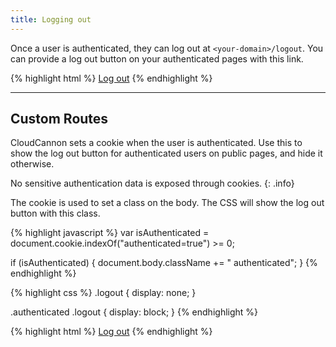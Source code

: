 ```yaml
---
title: Logging out
---
```


Once a user is authenticated, they can log out at `<your-domain>/logout`. You can provide a log out button on your authenticated pages with this link.

{% highlight html %}
<a href="/logout">Log out</a>
{% endhighlight %}

---

## Custom Routes

CloudCannon sets a cookie when the user is authenticated.
Use this to show the log out button for authenticated users on public pages, and hide it otherwise.

No sensitive authentication data is exposed through cookies.
{: .info}

The cookie is used to set a class on the body. The CSS will show the log out button with this class.

{% highlight javascript %}
var isAuthenticated = document.cookie.indexOf("authenticated=true") >= 0;

if (isAuthenticated) {
  document.body.className += " authenticated";
}
{% endhighlight %}

{% highlight css %}
.logout {
  display: none;
}

.authenticated .logout {
  display: block;
}
{% endhighlight %}

{% highlight html %}
<a href="/logout" class="logout">Log out</a>
{% endhighlight %}
